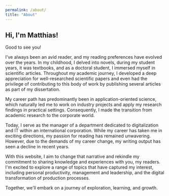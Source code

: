 ```yaml
---
permalink: /about/
title: "About"
---
```


## Hi, I'm Matthias!

Good to see you!

I've always been an avid reader, and my reading preferences have evolved over the years. In my childhood, I delved into novels, during my student years, it was textbooks, and as a doctoral student, I immersed myself in scientific articles. Throughout my academic journey, I developed a deep appreciation for well-researched scientific papers and even had the privilege of contributing to this body of work by publishing several articles as part of my dissertation.

My career path has predominantly been in application-oriented science, which naturally led me to work on industry projects and apply my research findings in practical settings. Consequently, I made the transition from academic research to the corporate world.

Today, I serve as the manager of a department dedicated to digitalization and IT within an international corporation. While my career has taken me in exciting directions, my passion for reading has remained unwavering. However, due to the demands of my career change, my writing output has seen a decline in recent years.

With this website, I aim to change that narrative and rekindle my commitment to sharing knowledge and experiences with you, my readers. I'm excited to explore a range of topics that have captured my interest, including personal productivity, management and leadership, and the digital transformation of production processes.

Together, we'll embark on a journey of exploration, learning, and growth.

